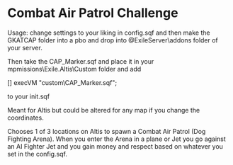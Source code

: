 # Combat Air Patrol Challenge
Usage: change settings to your liking in config.sqf and then make the GKATCAP folder into a pbo and drop into
@ExileServer\addons folder of your server.

Then take the CAP_Marker.sqf and place it in your mpmissions\Exile.Altis\Custom folder and add

[] execVM "custom\CAP_Marker.sqf";

to your init.sqf

Meant for Altis but could be altered for any map if you change the coordinates.

Chooses 1 of 3 locations on Altis to spawn a Combat Air Patrol (Dog Fighting Arena).  When you enter the Arena in a plane or Jet you go against an AI Fighter Jet and you gain money and respect based on whatever you set in the config.sqf.
